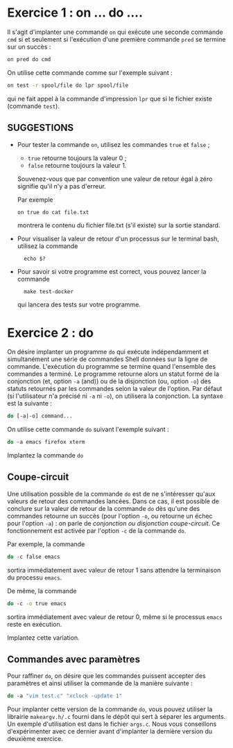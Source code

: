 # Exercice 1 : on ... do ....

Il s'agit d'implanter une commande `on` qui exécute une
seconde commande `cmd` si et seulement si l'exécution
d'une première commande `pred` se termine sur un succès :

```bash
on pred do cmd
```

On utilise cette commande comme sur l'exemple suivant :

```bash
on test -r spool/file do lpr spool/file
```

qui ne fait appel à la commande d'impression `lpr` que si le fichier
existe (commande `test`).

## SUGGESTIONS 

- Pour tester la commande `on`, utilisez les commandes `true` et `false` ;
  - `true` retourne toujours la valeur 0 ;
  - `false` retourne toujours la valeur 1.

  Souvenez-vous que par convention une valeur de retour égal à zéro
  signifie qu'il n'y a pas d'erreur.
  
  Par exemple 
  ```bash
  on true do cat file.txt
  ```
  montrera le contenu du fichier file.txt (s'il existe) sur la sortie standard. 

- Pour visualiser la valeur de retour d'un processus sur le terminal
  bash, utilisez la commande
  
		echo $?

- Pour savoir si votre programme est correct, vous pouvez lancer la commande 

		make test-docker 
		 
  qui lancera des tests sur votre programme. 



# Exercice 2 : do 

On désire implanter un programme `do` qui exécute indépendamment et
simultanément une série de commandes Shell données sur la ligne de
commande. L'exécution du programme se termine quand l'ensemble des
commandes a terminé. Le programme retourne alors un statut formé de la
conjonction (et, option `-a` (and)) ou de la disjonction (ou, option
`-o`) des statuts retournés par les commandes selon la valeur de
l'option.  Par défaut (si l'utilisateur n'a précisé ni `-a` ni `-o`),
on utilisera la conjonction.  La syntaxe est la suivante :

```bash
do [-a|-o] command...
```

On utilise cette commande `do` suivant l'exemple suivant :

```bash
do -a emacs firefox xterm
```

Implantez la commande `do`

## Coupe-circuit

Une utilisation possible de la commande `do` est de ne s'intéresser
qu'aux valeurs de retour des commandes lancées. Dans ce cas, il est
possible de conclure sur la valeur de retour de la commande `do` dès
qu'une des commandes retourne un succès (pour l'option `-o`, ou
retourne un échec pour l'option `-a`) : on parle de *conjonction ou
disjonction coupe-circuit*. Ce fonctionnement est activée par l'option
`-c` de la commande `do`.

Par exemple, la commande 
```bash
do -c false emacs 
```
sortira immédiatement avec valeur de retour 1 sans attendre la terminaison du processu `emacs`. 

De même, la commande
```bash
do -c -o true emacs 
```
sortira immédiatement avec valeur de retour 0, même si le processus
`emacs` reste en exécution. 

Implantez cette variation. 


## Commandes avec paramètres

Pour raffiner `do`, on désire que les commandes puissent
accepter des paramètres et ainsi utiliser la commande de la
manière suivante :

```bash
do -a "vim test.c" "xclock -update 1"
```

Pour implanter cette version de la commande `do`, vous pouvez utiliser
la librairie `makeargv.h/.c` fourni dans le dépôt qui sert à séparer
les arguments. Un exemple d'utilisation est dans le fichier
`args.c`. Nous vous conseillons d'expérimenter avec ce dernier avant
d'implanter la dernière version du deuxième exercice.

